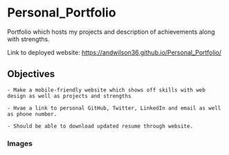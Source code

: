 # Personal_Portfolio
Portfolio which hosts my projects and description of achievements along with strengths.  

Link to deployed website: https://andwilson36.github.io/Personal_Portfolio/

## Objectives 

```
- Make a mobile-friendly website which shows off skills with web design as well as projects and strengths

- Hvae a link to personal GitHub, Twitter, LinkedIn and email as well as phone number.

- Should be able to download updated resume through website.

```

### Images


